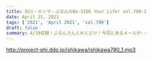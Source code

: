 ```yaml
---
title: 石川・ホンマ・ぶるんのBe-SIDE Your Life! vol.780-1
date: April 21, 2021
tags: ['2021', 'April 2021', 'vol.780']
draft: false
summary: 4/19収録！ぶるんさんとおとどけ！今回とあるメールが･･･
---
```


http://project-phi.ddo.jp/ishikawa/ishikawa780_1.mp3
